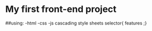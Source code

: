 # My first front-end project 
##using: -html -css -js
cascading style sheets 
selector{
  features ;} 
